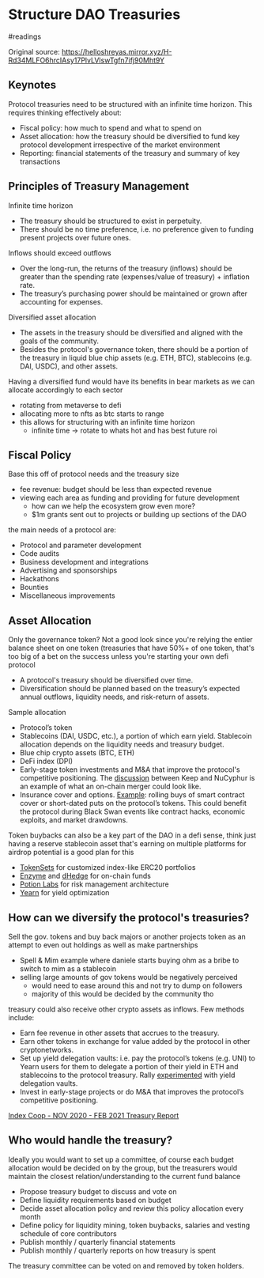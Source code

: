 # Structure DAO Treasuries
#readings 

Original source: https://helloshreyas.mirror.xyz/H-Rd34MLFO6hrcIAsy17PlvLVlswTgfn7ifj90Mht9Y

## Keynotes

Protocol treasuries need to be structured with an infinite time horizon. This requires thinking effectively about:

-   Fiscal policy: how much to spend and what to spend on
-   Asset allocation: how the treasury should be diversified to fund key protocol development irrespective of the market environment
-   Reporting: financial statements of the treasury and summary of key transactions

## Principles of Treasury Management

Infinite time horizon

-   The treasury should be structured to exist in perpetuity.
-   There should be no time preference, i.e. no preference given to funding present projects over future ones.

Inflows should exceed outflows

-   Over the long-run, the returns of the treasury (inflows) should be greater than the spending rate (expenses/value of treasury) + inflation rate.
-   The treasury’s purchasing power should be maintained or grown after accounting for expenses.

Diversified asset allocation

-   The assets in the treasury should be diversified and aligned with the goals of the community.
-   Besides the protocol's governance token, there should be a portion of the treasury in liquid blue chip assets (e.g. ETH, BTC), stablecoins (e.g. DAI, USDC), and other assets.

Having a diversified fund would have its benefits in bear markets as we can allocate accordingly to each sector

-   rotating from metaverse to defi
-   allocating more to nfts as btc starts to range
-   this allows for structuring with an infinite time horizon
    -   infinite time → rotate to whats hot and has best future roi

## Fiscal Policy

Base this off of protocol needs and the treasury size

-   fee revenue: budget should be less than expected revenue
-   viewing each area as funding and providing for future development
    -   how can we help the ecosystem grow even more?
    -   $1m grants sent out to projects or building up sections of the DAO

the main needs of a protocol are:

-   Protocol and parameter development
-   Code audits
-   Business development and integrations
-   Advertising and sponsorships
-   Hackathons
-   Bounties
-   Miscellaneous improvements

## Asset Allocation

Only the governance token? Not a good look since you're relying the entier balance sheet on one token (treasuries that have 50%+ of one token, that's too big of a bet on the success unless you're starting your own defi protocol

-   A protocol's treasury should be diversified over time.
-   Diversification should be planned based on the treasury’s expected annual outflows, liquidity needs, and risk-return of assets.

Sample allocation

-   Protocol’s token
-   Stablecoins (DAI, USDC, etc.), a portion of which earn yield. Stablecoin allocation depends on the liquidity needs and treasury budget.
-   Blue chip crypto assets (BTC, ETH)
-   DeFi index (DPI)
-   Early-stage token investments and M&A that improve the protocol's competitive positioning. The [discussion](https://twitter.com/mhluongo/status/1368963503663513606?s=19) between Keep and NuCyphur is an example of what an on-chain merger could look like.
-   Insurance cover and options. [Example](https://twitter.com/sanlsrni/status/1367724652970221569): rolling buys of smart contract cover or short-dated puts on the protocol’s tokens. This could benefit the protocol during Black Swan events like contract hacks, economic exploits, and market drawdowns.

Token buybacks can also be a key part of the DAO in a defi sense, think just having a reserve stablecoin asset that's earning on multiple platforms for airdrop potential is a good plan for this

-   [TokenSets](https://www.tokensets.com/) for customized index-like ERC20 portfolios
-   [Enzyme](https://enzyme.finance/) and [dHedge](https://www.dhedge.org/) for on-chain funds
-   [Potion Labs](https://potion.fi/#/) for risk management architecture
-   [Yearn](https://yearn.finance/) for yield optimization

## How can we diversify the protocol's treasuries?

Sell the gov. tokens and buy back majors or another projects token as an attempt to even out holdings as well as make partnerships

-   Spell & Mim example where daniele starts buying ohm as a bribe to switch to mim as a stablecoin
-   selling large amounts of gov tokens would be negatively perceived
    -   would need to ease around this and not try to dump on followers
    -   majority of this would be decided by the community tho

treasury could also receive other crypto assets as inflows. Few methods include:

-   Earn fee revenue in other assets that accrues to the treasury.
-   Earn other tokens in exchange for value added by the protocol in other cryptonetworks.
-   Set up yield delegation vaults: i.e. pay the protocol’s tokens (e.g. UNI) to Yearn users for them to delegate a portion of their yield in ETH and stablecoins to the protocol treasury. Rally [experimented](https://medium.com/rallynetwork/introducing-yield-delegating-vaults-f861a11afb0b) with yield delegation vaults.
-   Invest in early-stage projects or do M&A that improves the protocol’s competitive positioning.

[Index Coop - NOV 2020 - FEB 2021 Treasury Report](https://gov.indexcoop.com/t/index-coop-financial-reporting/939)

## Who would handle the treasury?

Ideally you would want to set up a committee, of course each budget allocation would be decided on by the group, but the treasurers would maintain the closest relation/understanding to the current fund balance

-   Propose treasury budget to discuss and vote on
-   Define liquidity requirements based on budget
-   Decide asset allocation policy and review this policy allocation every month
-   Define policy for liquidity mining, token buybacks, salaries and vesting schedule of core contributors
-   Publish monthly / quarterly financial statements
-   Publish monthly / quarterly reports on how treasury is spent

The treasury committee can be voted on and removed by token holders.